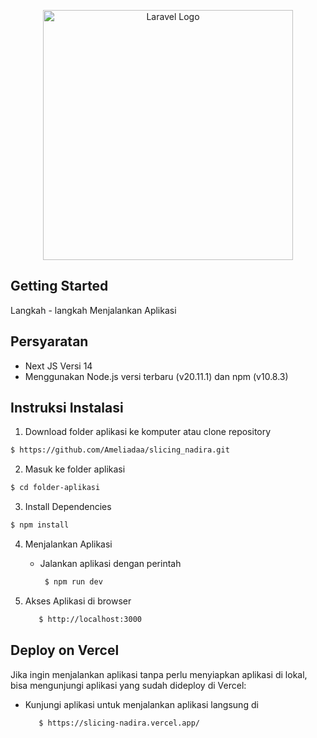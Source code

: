 <p align="center"><a href="https://nextjs.org/" target="_blank"><img src="https://images.prismic.io/turing/652ec31afbd9a45bcec81965_Top_Features_in_Next_js_13_7f9a32190f.webp?auto=format,compress" width="400" alt="Laravel Logo"></a></p>

## Getting Started
Langkah - langkah Menjalankan Aplikasi

## Persyaratan

- Next JS Versi 14
- Menggunakan Node.js versi terbaru (v20.11.1) dan npm (v10.8.3)

## Instruksi Instalasi
1. Download folder aplikasi ke komputer atau clone repository
```bash
$ https://github.com/Ameliadaa/slicing_nadira.git
```

2. Masuk ke folder aplikasi
```bash
$ cd folder-aplikasi
```

3. Install Dependencies
```bash
$ npm install
```

4. Menjalankan Aplikasi  
   - Jalankan aplikasi dengan perintah
     ```bash
      $ npm run dev
     ```
     
5. Akses Aplikasi di browser
   ```bash
      $ http://localhost:3000
   ```

## Deploy on Vercel
Jika ingin menjalankan aplikasi tanpa perlu menyiapkan aplikasi di lokal, bisa mengunjungi aplikasi yang sudah dideploy di Vercel:

- Kunjungi aplikasi untuk menjalankan aplikasi langsung di
   ```bash
      $ https://slicing-nadira.vercel.app/
   ```

   
